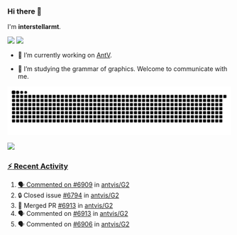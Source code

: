 ### Hi there 👋

I'm **interstellarmt**.

[![](https://img.shields.io/endpoint?url=https://awards.antv.vision/interstellarmt-g2-contributor.json)](https://github.com/antvis/g2)
[![](https://img.shields.io/endpoint?url=https://awards.antv.vision/interstellarmt-gpt-vis-contributor.json)](https://github.com/antvis/gpt-vis)

- 🔭 I’m currently working on [AntV](https://github.com/antvis).

- 📖 I’m studying the grammar of graphics. Welcome to communicate with me.

![](https://raw.githubusercontent.com/interstellarmt/interstellarmt/refs/heads/output/github-contribution-grid-snake.svg)
<div>
  <a href="https://github.com/interstellarmt">
  <img height="180em" src="https://github-readme-stats-eight-theta.vercel.app/api?username=interstellarmt&show_icons=true&include_all_commits=true&count_private=true&theme=tokyonight"/>
</div>
    
### :zap: Recent Activity

<!--START_SECTION:activity-->
1. 🗣 Commented on [#6909](https://github.com/antvis/G2/pull/6909#issuecomment-2903137376) in [antvis/G2](https://github.com/antvis/G2)
2. 🔒 Closed issue [#6794](https://github.com/antvis/G2/issues/6794) in [antvis/G2](https://github.com/antvis/G2)
3. 🎉 Merged PR [#6913](https://github.com/antvis/G2/pull/6913) in [antvis/G2](https://github.com/antvis/G2)
4. 🗣 Commented on [#6913](https://github.com/antvis/G2/pull/6913#issuecomment-2903124096) in [antvis/G2](https://github.com/antvis/G2)
5. 🗣 Commented on [#6906](https://github.com/antvis/G2/pull/6906#issuecomment-2903115252) in [antvis/G2](https://github.com/antvis/G2)
<!--END_SECTION:activity-->

